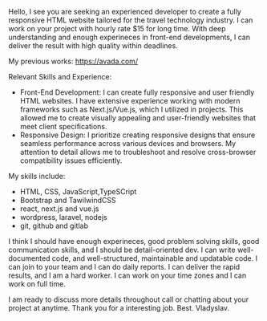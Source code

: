 Hello, I see you are seeking an experienced developer to create a fully responsive HTML website tailored for the travel technology industry. I can work on your project with hourly rate $15 for long time. With deep understanding and enough experineces in front-end developments, I can deliver the result with high quality within deadlines. 
 
My previous works:
https://avada.com/

Relevant Skills and Experience: 
- Front-End Development: I can create fully responsive and user friendly HTML websites. I have extensive experience working with modern frameworks such as Next.js/Vue.js, which I utilized in projects. This allowed me to create visually appealing and user-friendly websites that meet client specifications. 
- Responsive Design: I prioritize creating responsive designs that ensure seamless performance across various devices and browsers. My attention to detail allows me to troubleshoot and resolve cross-browser compatibility issues efficiently. 

My skills include:
- HTML, CSS, JavaScript,TypeSCript
- Bootstrap and TawilwindCSS
- react, next.js and vue.js
- wordpress, laravel, nodejs
- git, github and gitlab
 
I think I should have enough experineces, good problem solving skills, good communication skills, and I should be detail-oriented dev. I can write well-documented code, and well-structured, maintainable and updatable code. I can join to your team and I can do daily reports. I can deliver the rapid results, and I am a hard worker. I can work on your time zones and I can work on full time.

I am ready to discuss more details throughout call or chatting about your project at anytime. 
Thank you for a interesting job.
Best.
Vladyslav.